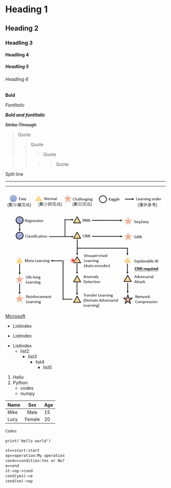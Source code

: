 # Heading 1
## Heading 2
### Headling 3
#### Headling 4
##### Headling 5
###### Headling 6

**Bold**

*Fontltalic*

***Bold and fontltalic***

~~Strike Through~~

>Quote
>>Quote
>>>Quote

>>>>Quote

Split line

---

***

![Learining flow](Pic/1.Learning%20flow.png "Title")

[Microsoft](http://www.microsoft.com)

- Listindex
* Listindex
+ Listindex
   + list2
      + list3
         + list4
            + list5

1. Hello
2. Python
   - codes
   - numpy

Name|Sex|Age
---|:--:|---
Mike|Male|15
Lucy|Female|20

`Codes`

`print('Hello world')`


```flow
st=>start:start
op=>operation:My operation
cond=>condition:Yes or No?
e=>end
st->op->cond
cond(yes)->e
cond(no)->op
```